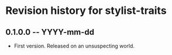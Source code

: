 # Revision history for stylist-traits

## 0.1.0.0 -- YYYY-mm-dd

* First version. Released on an unsuspecting world.
